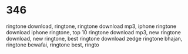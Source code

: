 # 346
ringtone download, ringtone, ringtone download mp3, iphone ringtone download iphone ringtone, top 10 ringtone download mp3, new ringtone download, new ringtone, best ringtone download zedge ringtone bhajan, ringtone bewafai, ringtone best, ringto
